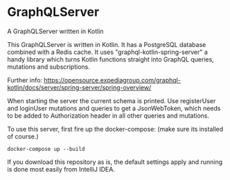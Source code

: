 # GraphQLServer
A GraphQLServer written in Kotlin

This GraphQLServer is written in Kotlin. It has a PostgreSQL database combined with a Redis cache.
It uses "graphql-kotlin-spring-server" a handy library which turns Kotlin functions straight into GraphQL queries, 
mutations and subscriptions. 

Further info:
https://opensource.expediagroup.com/graphql-kotlin/docs/server/spring-server/spring-overview/

When starting the server the current schema is printed. Use registerUser and loginUser mutations and queries to get a 
JsonWebToken, which needs to be added to Authorization header in all other queries and mutations.

To use this server, first fire up the docker-compose: (make sure its installed of course.)

```
docker-compose up --build
``` 
If you download this repository as is, the default settings apply and running is done most easily from IntelliJ IDEA. 

